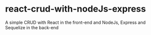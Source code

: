 # react-crud-with-nodeJs-express
A simple CRUD with React in the front-end and NodeJs, Express and Sequelize in the back-end
